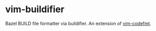 # vim-buildifier

Bazel BUILD file formatter via buildifier. An extension of [vim-codefmt](https://github.com/google/vim-codefmt).
